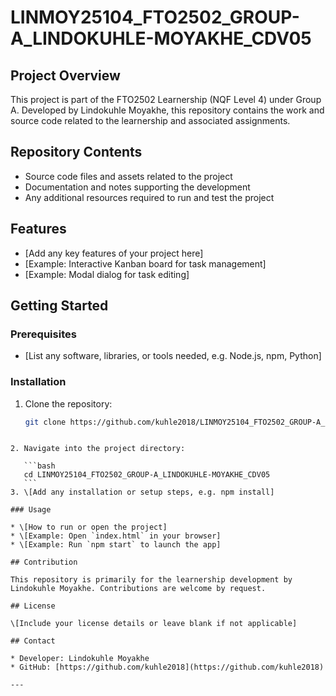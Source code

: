 # LINMOY25104_FTO2502_GROUP-A_LINDOKUHLE-MOYAKHE_CDV05

## Project Overview
This project is part of the FTO2502 Learnership (NQF Level 4) under Group A. Developed by Lindokuhle Moyakhe, this repository contains the work and source code related to the learnership and associated assignments.

## Repository Contents
- Source code files and assets related to the project
- Documentation and notes supporting the development
- Any additional resources required to run and test the project

## Features
- [Add any key features of your project here]
- [Example: Interactive Kanban board for task management]
- [Example: Modal dialog for task editing]

## Getting Started

### Prerequisites
- [List any software, libraries, or tools needed, e.g. Node.js, npm, Python]

### Installation
1. Clone the repository:
   ```bash
   git clone https://github.com/kuhle2018/LINMOY25104_FTO2502_GROUP-A_LINDOKUHLE-MOYAKHE_CDV05.git
````

2. Navigate into the project directory:

   ```bash
   cd LINMOY25104_FTO2502_GROUP-A_LINDOKUHLE-MOYAKHE_CDV05
   ```
3. \[Add any installation or setup steps, e.g. npm install]

### Usage

* \[How to run or open the project]
* \[Example: Open `index.html` in your browser]
* \[Example: Run `npm start` to launch the app]

## Contribution

This repository is primarily for the learnership development by Lindokuhle Moyakhe. Contributions are welcome by request.

## License

\[Include your license details or leave blank if not applicable]

## Contact

* Developer: Lindokuhle Moyakhe
* GitHub: [https://github.com/kuhle2018](https://github.com/kuhle2018)

---


